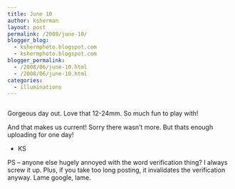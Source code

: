 ```yaml
---
title: June 10
author: ksherman
layout: post
permalink: /2008/june-10/
blogger_blog:
  - kshermphoto.blogspot.com
  - kshermphoto.blogspot.com
blogger_permalink:
  - /2008/06/june-10.html
  - /2008/06/june-10.html
categories:
  - illuminations
---
```

<a onblur="try {parent.deselectBloggerImageGracefully();} catch(e) {}" href="http://3.bp.blogspot.com/_HTtVcKQt9f8/SFFQbhBFV7I/AAAAAAAAArg/s7p-NcJacB8/s1600-h/June10-1.jpg"><img style="cursor: pointer;" src="http://3.bp.blogspot.com/_HTtVcKQt9f8/SFFQbhBFV7I/AAAAAAAAArg/s7p-NcJacB8/s400/June10-1.jpg" alt="" id="BLOGGER_PHOTO_ID_5211034677493979058" border="0" /></a>  
<a onblur="try {parent.deselectBloggerImageGracefully();} catch(e) {}" href="http://3.bp.blogspot.com/_HTtVcKQt9f8/SFFQb3IkBZI/AAAAAAAAAro/lB9GJaV2NBc/s1600-h/June10-2.jpg"><img style="cursor: pointer;" src="http://3.bp.blogspot.com/_HTtVcKQt9f8/SFFQb3IkBZI/AAAAAAAAAro/lB9GJaV2NBc/s400/June10-2.jpg" alt="" id="BLOGGER_PHOTO_ID_5211034683430929810" border="0" /></a>  
<a onblur="try {parent.deselectBloggerImageGracefully();} catch(e) {}" href="http://3.bp.blogspot.com/_HTtVcKQt9f8/SFFQb93wEqI/AAAAAAAAArw/P_2MOHPrM1Q/s1600-h/June10-3.jpg"><img style="cursor: pointer;" src="http://3.bp.blogspot.com/_HTtVcKQt9f8/SFFQb93wEqI/AAAAAAAAArw/P_2MOHPrM1Q/s400/June10-3.jpg" alt="" id="BLOGGER_PHOTO_ID_5211034685239464610" border="0" /></a>  
<a onblur="try {parent.deselectBloggerImageGracefully();} catch(e) {}" href="http://3.bp.blogspot.com/_HTtVcKQt9f8/SFFQcKCTL6I/AAAAAAAAAr4/S1JXxk-53C8/s1600-h/June10-4.jpg"><img style="cursor: pointer;" src="http://3.bp.blogspot.com/_HTtVcKQt9f8/SFFQcKCTL6I/AAAAAAAAAr4/S1JXxk-53C8/s400/June10-4.jpg" alt="" id="BLOGGER_PHOTO_ID_5211034688504934306" border="0" /></a>  
<a onblur="try {parent.deselectBloggerImageGracefully();} catch(e) {}" href="http://2.bp.blogspot.com/_HTtVcKQt9f8/SFFQA7YHKfI/AAAAAAAAAq4/sX-3TSgDKMI/s1600-h/June10-5.jpg"><img style="cursor: pointer;" src="http://2.bp.blogspot.com/_HTtVcKQt9f8/SFFQA7YHKfI/AAAAAAAAAq4/sX-3TSgDKMI/s400/June10-5.jpg" alt="" id="BLOGGER_PHOTO_ID_5211034220713421298" border="0" /></a>  
<a onblur="try {parent.deselectBloggerImageGracefully();} catch(e) {}" href="http://2.bp.blogspot.com/_HTtVcKQt9f8/SFFQBINunAI/AAAAAAAAArA/9uAbHDk7LuM/s1600-h/June10-6.jpg"><img style="cursor: pointer;" src="http://2.bp.blogspot.com/_HTtVcKQt9f8/SFFQBINunAI/AAAAAAAAArA/9uAbHDk7LuM/s400/June10-6.jpg" alt="" id="BLOGGER_PHOTO_ID_5211034224159529986" border="0" /></a>  
<a onblur="try {parent.deselectBloggerImageGracefully();} catch(e) {}" href="http://4.bp.blogspot.com/_HTtVcKQt9f8/SFFQBS_r0II/AAAAAAAAArI/zhcd-eYtebg/s1600-h/June10-7.jpg"><img style="cursor: pointer;" src="http://4.bp.blogspot.com/_HTtVcKQt9f8/SFFQBS_r0II/AAAAAAAAArI/zhcd-eYtebg/s400/June10-7.jpg" alt="" id="BLOGGER_PHOTO_ID_5211034227053416578" border="0" /></a>  
<a onblur="try {parent.deselectBloggerImageGracefully();} catch(e) {}" href="http://2.bp.blogspot.com/_HTtVcKQt9f8/SFFQBbuVtBI/AAAAAAAAArQ/PgKy3gY6hwY/s1600-h/June10-8.jpg"><img style="cursor: pointer;" src="http://2.bp.blogspot.com/_HTtVcKQt9f8/SFFQBbuVtBI/AAAAAAAAArQ/PgKy3gY6hwY/s400/June10-8.jpg" alt="" id="BLOGGER_PHOTO_ID_5211034229396583442" border="0" /></a>  
<a onblur="try {parent.deselectBloggerImageGracefully();} catch(e) {}" href="http://3.bp.blogspot.com/_HTtVcKQt9f8/SFFQB6XI56I/AAAAAAAAArY/fD_RctNT6zc/s1600-h/June10-9.jpg"><img style="cursor: pointer;" src="http://3.bp.blogspot.com/_HTtVcKQt9f8/SFFQB6XI56I/AAAAAAAAArY/fD_RctNT6zc/s400/June10-9.jpg" alt="" id="BLOGGER_PHOTO_ID_5211034237620774818" border="0" /></a>

Gorgeous day out. Love that 12-24mm. So much fun to play with!

And that makes us current! Sorry there wasn&#8217;t more. But thats enough uploading for one day!

- KS

PS &#8211; anyone else hugely annoyed with the word verification thing? I always screw it up. Plus, if you take too long posting, it invalidates the verification anyway. Lame google, lame.